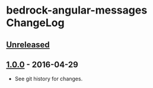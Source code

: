 # bedrock-angular-messages ChangeLog

## [Unreleased]

## [1.0.0] - 2016-04-29

- See git history for changes.

[Unreleased]: https://github.com/digitalbazaar/bedrock-angular-messages/compare/0.0.0...HEAD
[1.0.0]: https://github.com/digitalbazaar/bedrock-angular-messages/compare/0.0.0...1.0.0
